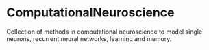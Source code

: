 # ComputationalNeuroscience
Collection of methods in computational neuroscience to model single neurons, recurrent neural networks, learning and memory.

